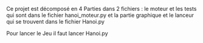 Ce projet est décomposé en 4 Parties dans 2 fichiers : le moteur et les tests qui sont dans le fichier hanoi_moteur.py et la partie graphique et le lanceur qui se trouvent dans le fichier Hanoi.py 

Pour lancer le Jeu il faut lancer Hanoi.py 
